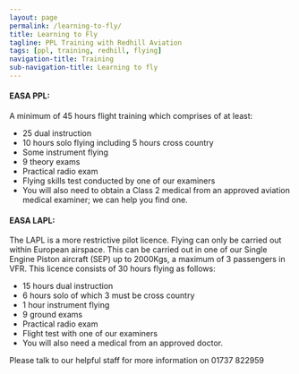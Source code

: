 ```yaml
---
layout: page
permalink: /learning-to-fly/
title: Learning to Fly
tagline: PPL Training with Redhill Aviation
tags: [ppl, training, redhill, flying]
navigation-title: Training
sub-navigation-title: Learning to fly
---
```


<h4>EASA PPL:</h4>

A minimum of 45 hours flight training which comprises of at least:
<ul>
<li>25 dual instruction</li>
<li>10 hours solo flying including 5 hours cross country</li>
<li>Some instrument flying</li>
<li>9 theory exams</li>
<li>Practical radio exam</li>
<li>Flying skills test conducted by one of our examiners</li>
<li>You will also need to obtain a Class 2 medical from an approved aviation medical examiner; we can help you find one.</li>
</ul>

<h4>EASA LAPL:</h4>

The LAPL is a more restrictive pilot licence. Flying can only be carried out within European airspace.
This can be carried out in one of our Single Engine Piston aircraft (SEP) up to 2000Kgs, a maximum of 3 passengers in VFR.
This licence consists of 30 hours flying as follows:
<ul>
<li>15 hours dual instruction</li>
<li>6 hours solo of which 3 must be cross country</li>
<li>1 hour instrument flying</li>
<li>9 ground exams</li>
<li>Practical radio exam</li>
<li>Flight test with one of our examiners</li>
<li>You will also need a medical from an approved doctor.</li>
</ul>

Please talk to our helpful staff for more information on 01737 822959